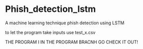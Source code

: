 # Phish_detection_lstm
A machine learning technique phish detection using LSTM

to let the program take inputs use test_x.csv

THE PROGRAM I IN THE PROGRAM BRACNH GO CHECK IT OUT!
